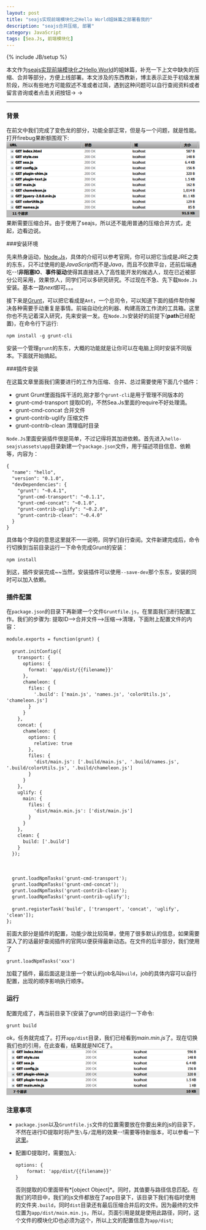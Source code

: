 ```yaml
---
layout: post
title: "seajs实现前端模块化之Hello World姐妹篇之部署看我的"
description: "seajs合并压缩, 部署"
category: JavaScript
tags: [Sea.Js, 前端模块化]
---
```

{% include JB/setup %}

本文作为[seajs实现前端模块化之Hello World](/javascript/seajs-hello-world/)的姐妹篇，补充一下上文中缺失的压缩、合并等部分，方便上线部署。本文涉及的东西教新，博主表示正处于初级发展阶段，所以有些地方可能叙述不准或者过简，遇到这种问题可以自行查阅资料或者留言咨询或者点击关闭按钮→ →

***

### 背景

  在前文中我们完成了变色龙的部分，功能全部正常，但是与一个问题，就是性能。打开firebug果断额围观下:  
  ![合并压缩前加载情况](/assets/images/2013-05/seajs_hello_world_load_before.png)  
  果断需要压缩合并。由于使用了seajs，所以还不能用普通的压缩合并方式，走起，边看边说。

###安装环境

先来热身运动，[Node.Js](http://nodejs.org/)，具体的介绍可以参考官网，你可以把它当成是JRE之类的东东，只不过使用的是*JavaScript*而不是*Java*，而且不仅款平台，还前后端通吃--!**非阻塞IO**、**事件驱动**使得其直接进入了高性能开发的候选人，现在已近被部分公司采用，效果惊人，同学们可以多研究研究。不过现在不急、先下载`Node.Js`安装。基本一路*next*即可。。。

接下来是[Grunt](http://gruntjs.com/)，可以把它看成是`Ant`，一个总司令，可以知道下面的插件帮你解决各种需要手动重复是事情。前端自动化的利器、构建高效工作流的工具箱。这里你也不先记着深入研究，先来安装一发。在`Node.Js`安装好的前提下(**path**已经配置)，在命令行下运行:

	npm install -g grunt-cli

安装一个管理`grunt`的东东，大概的功能就是让你可以在电脑上同时安装不同版本。下面就开始搞起。

###插件安装

 在这篇文章里面我们需要进行的工作为压缩、合并、总过需要使用下面几个插件：  

  * grunt				  Grunt里面指挥干活的,刚才那个`grunt-cli`是用于管理不同版本的
  * grunt-cmd-transport   提取ID的，不然Sea.Js里面的require不好处理滴。
  * grunt-cmd-concat      合并文件
  * grunt-contrib-uglify  压缩文件
  * grunt-contrib-clean   清理临时目录

  `Node.Js`里面安装插件很是简单，不过记得将其加进依赖。首先进入`hello-seajs\assets\app`目录新建一个`package.json`文件，用于描述项目信息、依赖等，内容为： 

	{
	  "name": "hello",
	  "version": "0.1.0",
	  "devDependencies": {
	    "grunt": "~0.4.1",
	    "grunt-cmd-transport": "~0.1.1",
	    "grunt-cmd-concat": "~0.1.0",
	    "grunt-contrib-uglify": "~0.2.0",
	    "grunt-contrib-clean": "~0.4.0"
	  }
	}

  具体每个字段的意思这里就不一一说明，同学们自行查阅。文件新建完成后，命令行切换到当前目录运行一下命令完成Grunt的安装：  

	npm install

  到这，插件安装完成~~当然，安装插件可以使用`--save-dev`那个东东，安装的同时可以加入依赖。

### 插件配置

  在`package.json`的目录下再新建一个文件`Gruntfile.js`，在里面我们进行配置工作。我们的步骤为: 提取ID-->合并文件-->压缩-->清理，下面附上配置文件的内容：  

	module.exports = function(grunt) {

	  grunt.initConfig({
	    transport: {
	      options: {
	        format: 'app/dist/{{filename}}'
	      },
	      chameleon: {
	        files: {
	          '.build': ['main.js', 'names.js', 'colorUtils.js', 'chameleon.js']
	        }
	      }
	    },
	    concat: {
	      chameleon: {
	        options: {
	          relative: true
	        },
	        files: {
	          'dist/main.js': ['.build/main.js', '.build/names.js', '.build/colorUtils.js', '.build/chameleon.js']
	        }
	      }
	    },
	    uglify: {
	      main: {
	        files: {
	          'dist/main.min.js': ['dist/main.js']
	        }
	      }
	    },
	    clean: {
	      build: ['.build']
	    }
	  });
	
	
	
	  grunt.loadNpmTasks('grunt-cmd-transport');
	  grunt.loadNpmTasks('grunt-cmd-concat');
	  grunt.loadNpmTasks('grunt-contrib-clean');
	  grunt.loadNpmTasks('grunt-contrib-uglify');
	
	  grunt.registerTask('build', ['transport', 'concat', 'uglify', 'clean']);
	};

  前面大部分是插件的配置，功能少故比较简单，使用了很多默认的信息，如果需要深入了的话最好查阅插件的官网以便获得最新动态。在文件的后半部分，我们使用了

	grunt.loadNpmTasks('xxx')
  加载了插件，最后面这是注册一个默认的job名叫`build`，job的具体内容可以自行配置，出现的顺序影响执行顺序。

### 运行

  配置完成了，再当前目录下(安装了grunt的目录)运行一下命令:

	grunt build

  ok，任务就完成了。打开`app/dist`目录，我们已经看到*main.min.js*了。现在切换我们也的引用，在此查看，结果就是NICE了。  
  ![合并压缩后加载情况](/assets/images/2013-05/seajs_hello_world_load_after.png)


### 注意事项

  * `package.json`以及`Gruntfile.js`文件的位置需要放在你要出来的js的目录下，不然在进行ID提取时将产生`\`与`/`混用的效果--!需要等待新版本，可以参看一下[这里](https://github.com/spmjs/grunt-cmd-transport/issues/6)。

  * 配置ID提取时，需要加入:  

    	options: {
        	format: 'app/dist/{{filename}}'
      	}
    否则提取的ID里面带有*[object Object]*。同时，其值要与路径信息匹配。在我们的项目中，我们的js文件都放在了app目录下，该目录下我们有临时使用的文件夹`.build`，同时`dist`目录还有最后压缩合并后的文件。因为最终的文件位置为`app/dist/main.min.js`，所以，页面引用是就是使用此路径，同时，这个文件的模块化ID也必须为这个，所以上文的配置信息为`app/dist`;

	